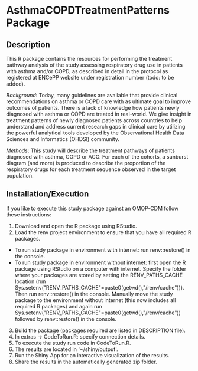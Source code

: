 # AsthmaCOPDTreatmentPatterns Package

## Description
This R package contains the resources for performing the treatment pathway analysis of the study assessing respiratory drug use in patients with asthma and/or COPD, as described in detail in the protocol as registered at ENCePP website under registration number (todo: to be added).

*Background*:
Today, many guidelines are available that provide clinical recommendations on asthma or COPD care with as ultimate goal to improve outcomes of patients. There is a lack of knowledge how patients newly diagnosed with asthma or COPD are treated in real-world. We give insight in treatment patterns of newly diagnosed patients across countries to help understand and address current research gaps in clinical care by utilizing the powerful analytical tools developed by the Observational Health Data Sciences and Informatics (OHDSI) community. 

*Methods*: 
This study will describe the treatment pathways of patients diagnosed with asthma, COPD or ACO. For each of the cohorts, a sunburst diagram (and more) is produced to describe the proportion of the respiratory drugs for each treatment sequence observed in the target population. 

## Installation/Execution
If you like to execute this study package against an OMOP-CDM follow these instructions:

1. Download and open the R package using RStudio. 
2. Load the renv project environment to ensure that you have all required R packages.
- To run study package in environment with internet: run renv::restore() in the console.
- To run study package in environment without internet: first open the R package using RStudio on a computer with internet. Specify the folder where your packages are stored by setting the RENV_PATHS_CACHE location (run Sys.setenv("RENV_PATHS_CACHE"=paste0(getwd(),"/renv/cache"))). Then run renv::restore() in the console. Manually move the study package to the environment without internet (this now includes all required R packages) and again run Sys.setenv("RENV_PATHS_CACHE"=paste0(getwd(),"/renv/cache")) followed by renv::restore() in the console.
3. Build the package (packages required are listed in DESCRIPTION file).
4. In extras -> CodeToRun.R: specify connection details. 
5. To execute the study run code in CodeToRun.R. 
6. The results are located in '~/shiny/output'.
7. Run the Shiny App for an interactive visualization of the results.
8. Share the results in the automatically generated zip folder.